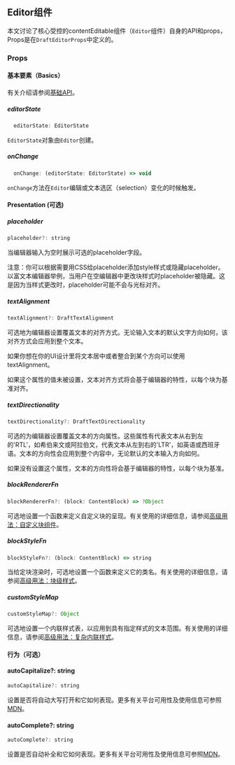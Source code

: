 ## Editor组件

本文讨论了核心受控的contentEditable组件（`Editor`组件）自身的API和props，Props是在`DraftEditorProps`中定义的。

### Props

#### 基本要素（Basics）

有关介绍请参阅[基础API](http://seejs.me/draft-js-cn/docs/kuai-su-kai-shi/ji-chu-api.html)。

##### editorState

```js
  editorState: EditorState
```

`EditorState`对象由`Editor`创建。

##### onChange

```js
  onChange: (editorState: EditorState) => void
```

`onChange`方法在`Editor`编辑或文本选区（selection）变化的时候触发。

#### Presentation \(可选\)

##### placeholder

```js
placeholder?: string
```

当编辑器输入为空时展示可选的placeholder字段。

注意：你可以根据需要用CSS给placeholder添加style样式或隐藏placeholder。以富文本编辑器举例，当用户在空编辑器中更改块样式时placeholder被隐藏。这是因为当样式更改时，placeholder可能不会与光标对齐。

##### textAlignment

```js
textAlignment?: DraftTextAlignment
```

可选地为编辑器设置覆盖文本的对齐方式。无论输入文本的默认文字方向如何，该对齐方式会应用到整个文本。

如果你想在你的UI设计里将文本居中或者整合到某个方向可以使用textAlignment。

如果这个属性的值未被设置，文本对齐方式将会基于编辑器的特性，以每个块为基准对齐。

##### textDirectionality

```js
textDirectionality?: DraftTextDirectionality
```

可选的为编辑器设置覆盖文本的方向属性。这些属性有代表文本从右到左的'RTL'，如希伯来文或阿拉伯文，代表文本从左到右的'LTR'，如英语或西班牙语。文本的方向性会应用到整个内容中，无论默认的文本输入方向如何。

如果没有设置这个属性，文本的方向性将会基于编辑器的特性，以每个块为基准。

##### blockRendererFn

```js
blockRendererFn?: (block: ContentBlock) => ?Object
```

可选地设置一个函数来定义自定义块的呈现。有关使用的详细信息，请参阅[高级用法：自定义块组件](http://seejs.me/draft-js-cn/docs/gao-ji-yong-fa/zi-ding-yi-kuai-zu-jian.html)。

##### blockStyleFn

```js
blockStyleFn?: (block: ContentBlock) => string
```

当给定块渲染时，可选地设置一个函数来定义它的类名。有关使用的详细信息，请参阅[高级用法：块级样式](http://seejs.me/draft-js-cn/docs/gao-ji-yong-fa/kuai-ji-yang-shi.html)。

##### customStyleMap

```js
customStyleMap?: Object
```

可选地设置一个内联样式表，以应用到具有指定样式的文本范围。有关使用的详细信息，请参阅[高级用法：复杂内联样式](http://seejs.me/draft-js-cn/docs/gao-ji-yong-fa/fu-za-nei-lian-yang-shi.html)。

#### 行为（可选）

#### autoCapitalize?: string

```js
autoCapitalize?: string
```

设置是否将自动大写打开和它如何表现。更多有关平台可用性及使用信息可参照[MDN](https://developer.mozilla.org/en-US/docs/Web/HTML/Element/Input#attr-autocapitalize)。

#### autoComplete?: string

```js
autoComplete?: string
```

设置是否自动补全和它如何表现。更多有关平台可用性及使用信息可参照[MDN](https://developer.mozilla.org/en-US/docs/Web/HTML/Element/Input#attr-autocomplete)。























